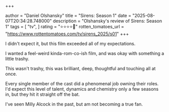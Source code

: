 +++

author = "Daniel Olshansky"
title = "Sirens: Season 1"
date = "2025-08-07T20:34:28.748000"
description = "Olshansky's review of Sirens: Season 1"
tags = [
    "tv",
]
rating = "⭐⭐⭐⭐🌟"
rotten_tomatoes_url = "https://www.rottentomatoes.com/tv/sirens_2025/s01"
+++

I didn't expect it, but this film exceeded all of my expectations.

I wanted a feel-weird kinda-rom-co-ish film, and was okay with something a little trashy.

This wasn't trashy, this was brilliant, deep, thoughtful and touching all at once.

Every single member of the cast did a phenomenal job owning their roles. I'd expect
this level of talent, dynamics and chemistry only a few seasons in, but they hit it
straight off the bat.

I've seen Milly Alcock in the past, but am not becoming a true fan.

